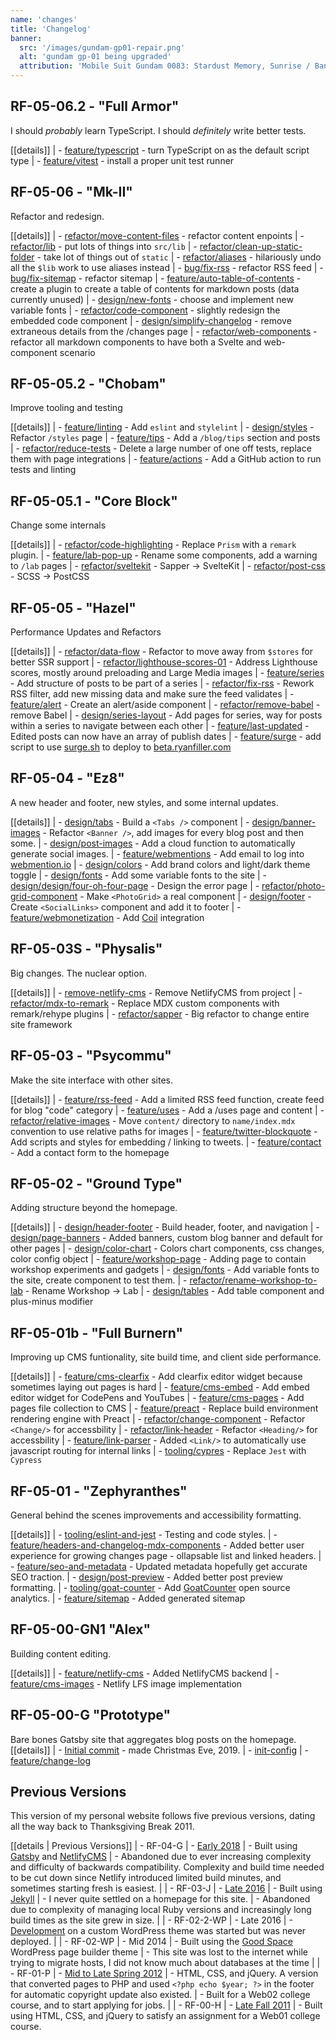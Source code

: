 ```yaml
---
name: 'changes'
title: 'Changelog'
banner:
  src: '/images/gundam-gp01-repair.png'
  alt: 'gundam gp-01 being upgraded'
  attribution: 'Mobile Suit Gundam 0083: Stardust Memory, Sunrise / Bandai'
---
```


## RF-05-06.2 - "Full Armor"

I should _probably_ learn TypeScript. I should _definitely_ write better tests.

[[details]]
| - [feature/typescript](https://github.com/ryanfiller/portfolio-svelte/pull/64) - turn TypeScript on as the default script type
| - [feature/vitest](https://github.com/ryanfiller/portfolio-svelte/pull/70) - install a proper unit test runner

## RF-05-06 - "Mk-II"

Refactor and redesign.

[[details]]
| - [refactor/move-content-files](https://github.com/ryanfiller/portfolio-svelte/pull/55) - refactor content enpoints
| - [refactor/lib](https://github.com/ryanfiller/portfolio-svelte/pull/57) - put lots of things into `src/lib`
| - [refactor/clean-up-static-folder](https://github.com/ryanfiller/portfolio-svelte/pull/58) - take lot of things out of `static`
| - [refactor/aliases](https://github.com/ryanfiller/portfolio-svelte/pull/59) - hilariously undo all the `$lib` work to use aliases instead
| - [bug/fix-rss](https://github.com/ryanfiller/portfolio-svelte/pull/60) - refactor RSS feed
| - [bug/fix-sitemap](https://github.com/ryanfiller/portfolio-svelte/pull/61) - refactor sitemap
| - [feature/auto-table-of-contents](https://github.com/ryanfiller/portfolio-svelte/pull/62) - create a plugin to create a table of contents for markdown posts (data currently unused)
| - [design/new-fonts](https://github.com/ryanfiller/portfolio-svelte/pull/66) - choose and implement new variable fonts
| - [refactor/code-component](https://github.com/ryanfiller/portfolio-svelte/pull/67) - slightly redesign the embedded code component
| - [design/simplify-changelog](https://github.com/ryanfiller/portfolio-svelte/pull/74) - remove extraneous details from the /changes page
| - [refactor/web-components](https://github.com/ryanfiller/portfolio-svelte/pull/77) - refactor all markdown components to have both a Svelte and web-component scenario

## RF-05-05.2 - "Chobam"

Improve tooling and testing

[[details]]
| - [feature/linting](https://github.com/ryanfiller/portfolio-svelte/pull/45) - Add `eslint` and `stylelint`
| - [design/styles](https://github.com/ryanfiller/portfolio-svelte/pull/46) - Refactor `/styles` page
| - [feature/tips](https://github.com/ryanfiller/portfolio-svelte/pull/49) - Add a `/blog/tips` section and posts
| - [refactor/reduce-tests](https://github.com/ryanfiller/portfolio-svelte/pull/50) - Delete a large number of one off tests, replace them with page integrations
| - [feature/actions](https://github.com/ryanfiller/portfolio-svelte/pull/53) - Add a GitHub action to run tests and linting

## RF-05-05.1 - "Core Block"

Change some internals

[[details]]
| - [refactor/code-highlighting](https://github.com/ryanfiller/portfolio-svelte/pull/36) - Replace `Prism` with a `remark` plugin.
| - [feature/lab-pop-up](https://github.com/ryanfiller/portfolio-svelte/pull/40) - Rename some components, add a warning to `/lab` pages
| - [refactor/sveltekit](https://github.com/ryanfiller/portfolio-svelte/pull/41) - Sapper -> SvelteKit
| - [refactor/post-css](https://github.com/ryanfiller/portfolio-svelte/pull/43) - SCSS -> PostCSS

## RF-05-05 - "Hazel"

Performance Updates and Refactors

[[details]]
| - [refactor/data-flow](https://github.com/ryanfiller/portfolio-svelte/pull/18) - Refactor to move away from `$stores` for better SSR support
| - [refactor/lighthouse-scores-01](https://github.com/ryanfiller/portfolio-svelte/pull/21) - Address Lighthouse scores, mostly around preloading and Large Media images
| - [feature/series](https://github.com/ryanfiller/portfolio-svelte/pull/22) - Add structure of posts to be part of a series
| - [refactor/fix-rss](https://github.com/ryanfiller/portfolio-svelte/pull/24) - Rework RSS filter, add new missing data and make sure the feed validates
| - [feature/alert](https://github.com/ryanfiller/portfolio-svelte/pull/25) - Create an alert/aside component
| - [refactor/remove-babel](https://github.com/ryanfiller/portfolio-svelte/pull/29) - remove Babel
| - [design/series-layout](https://github.com/ryanfiller/portfolio-svelte/pull/23) - Add pages for series, way for posts within a series to navigate between each other
| - [feature/last-updated](https://github.com/ryanfiller/portfolio-svelte/pull/32) - Edited posts can now have an array of publish dates
| - [feature/surge](https://github.com/ryanfiller/portfolio-svelte/pull/33) - add script to use [surge.sh](https://surge.sh/) to deploy to [beta.ryanfiller.com](http://beta.ryanfiller.com/)

## RF-05-04 - "Ez8"

A new header and footer, new styles, and some internal updates.

[[details]]
| - [design/tabs](https://github.com/ryanfiller/portfolio-svelte/pull/2) - Build a `<Tabs />` component
| - [design/banner-images](https://github.com/ryanfiller/portfolio-svelte/pull/6) - Refactor `<Banner />`, add images for every blog post and then some.
| - [design/post-images](https://github.com/ryanfiller/portfolio-svelte/pull/7) - Add a cloud function to automatically generate social images.
| - [feature/webmentions](https://github.com/ryanfiller/portfolio-svelte/pull/10) - Add email to log into [webmention.io](https://webmention.io/)
| - [design/colors](https://github.com/ryanfiller/portfolio-svelte/pull/11) - Add brand colors and light/dark theme toggle
| - [design/fonts](https://github.com/ryanfiller/portfolio-svelte/pull/12) - Add some variable fonts to the site
| - [design/design/four-oh-four-page](https://github.com/ryanfiller/portfolio-svelte/pull/13) - Design the error page
| - [refactor/photo-grid-component](https://github.com/ryanfiller/portfolio-svelte/pull/15) - Make `<PhotoGrid>` a real component
| - [design/footer](https://github.com/ryanfiller/portfolio-svelte/pull/16) - Create `<SocialLinks>` component and add it to footer
| - [feature/webmonetization](https://github.com/ryanfiller/portfolio-svelte/pull/17) - Add [Coil](https://coil.com/) integration

## RF-05-03S - "Physalis"

Big changes. The nuclear option.

[[details]]
| - [remove-netlify-cms](https://github.com/ryanfiller/portfolio-gatsby-v2/pull/96) - Remove NetlifyCMS from project
| - [refactor/mdx-to-remark](https://github.com/ryanfiller/portfolio-gatsby-v2/pull/97) - Replace MDX custom components with remark/rehype plugins
| - [refactor/sapper](https://github.com/ryanfiller/portfolio-svelte/pull/1) - Big refactor to change entire site framework

## RF-05-03 - "Psycommu"

Make the site interface with other sites.

[[details]]
| - [feature/rss-feed](https://github.com/ryanfiller/portfolio-gatsby-v2/pull/66) - Add a limited RSS feed function, create feed for blog "code" category
| - [feature/uses](https://github.com/ryanfiller/portfolio-gatsby-v2/pull/73) - Add a /uses page and content
| - [refactor/relative-images](https://github.com/ryanfiller/portfolio-gatsby-v2/pull/74) - Move `content/` directory to `name/index.mdx` convention to use relative paths for images
| - [feature/twitter-blockquote](https://github.com/ryanfiller/portfolio-gatsby-v2/pull/83) - Add scripts and styles for embedding / linking to tweets.
| - [feature/contact](https://github.com/ryanfiller/portfolio-gatsby-v2/pull/86) - Add a contact form to the homepage

## RF-05-02 - "Ground Type"

Adding structure beyond the homepage.

[[details]]
| - [design/header-footer](https://github.com/ryanfiller/portfolio-gatsby-v2/pull/53) - Build header, footer, and navigation
| - [design/page-banners](https://github.com/ryanfiller/portfolio-gatsby-v2/pull/54) - Added banners, custom blog banner and default for other pages
| - [design/color-chart](https://github.com/ryanfiller/portfolio-gatsby-v2/pull/58) - Colors chart components, css changes, color config object
| - [feature/workshop-page](https://github.com/ryanfiller/portfolio-gatsby-v2/pull/62) - Adding page to contain workshop experiments and gadgets
| - [design/fonts](https://github.com/ryanfiller/portfolio-gatsby-v2/pull/63) - Add variable fonts to the site, create component to test them.
| - [refactor/rename-workshop-to-lab](https://github.com/ryanfiller/portfolio-gatsby-v2/pull/64) - Rename Workshop -> Lab
| - [design/tables](https://github.com/ryanfiller/portfolio-gatsby-v2/pull/65) - Add table component and plus-minus modifier

## RF-05-01b - "Full Burnern"

Improving up CMS funtionality, site build time, and client side performance.

[[details]]
| - [feature/cms-clearfix](https://github.com/ryanfiller/portfolio-gatsby-v2/pull/40) - Add clearfix editor widget because sometimes laying out pages is hard
| - [feature/cms-embed](https://github.com/ryanfiller/portfolio-gatsby-v2/pull/47) - Add embed editor widget for CodePens and YouTubes
| - [feature/cms-pages](https://github.com/ryanfiller/portfolio-gatsby-v2/pull/42) - Add pages file collection to CMS
| - [feature/preact](https://github.com/ryanfiller/portfolio-gatsby-v2/pull/44) - Replace build environment rendering engine with Preact
| - [refactor/change-component](https://github.com/ryanfiller/portfolio-gatsby-v2/pull/46) - Refactor `<Change/>` for accessbility
| - [refactor/link-header](https://github.com/ryanfiller/portfolio-gatsby-v2/pull/48) - Refactor `<Heading/>` for accessbility
| - [feature/link-parser](https://github.com/ryanfiller/portfolio-gatsby-v2/pull/49) - Added `<Link/>` to automatically use javascript routing for internal links
| - [tooling/cypres](https://github.com/ryanfiller/portfolio-gatsby-v2/pull/50) - Replace `Jest` with `Cypress`
  

## RF-05-01 - "Zephyranthes"

General behind the scenes improvements and accessibility formatting.

[[details]]
| - [tooling/eslint-and-jest](https://github.com/ryanfiller/portfolio-gatsby-v2/pull/31) - Testing and code styles.
| - [feature/headers-and-changelog-mdx-components](https://github.com/ryanfiller/portfolio-gatsby-v2/pull/32) - Added better user experience for growing changes page - ollapsable list and linked headers.
| - [feature/seo-and-metadata](https://github.com/ryanfiller/portfolio-gatsby-v2/pull/34) - Updated metadata hopefully get accurate SEO traction.
| - [design/post-preview](https://github.com/ryanfiller/portfolio-gatsby-v2/pull/35) - Added better post preview formatting.
| - [tooling/goat-counter](https://github.com/ryanfiller/portfolio-gatsby-v2/pull/37) - Add [GoatCounter](https://www.goatcounter.com/) open source analytics.
| - [feature/sitemap](https://github.com/ryanfiller/portfolio-gatsby-v2/pull/39) - Added generated sitemap

## RF-05-00-GN1 "Alex"

Building content editing.

[[details]]
| - [feature/netlify-cms](https://github.com/ryanfiller/portfolio-gatsby-v2/pull/21) - Added NetlifyCMS backend
| - [feature/cms-images](https://github.com/ryanfiller/portfolio-gatsby-v2/pull/24) - Netlify LFS image implementation

## RF-05-00-G "Prototype"
  
Bare bones Gatsby site that aggregates blog posts on the homepage.
[[details]]
| - [Initial commit](https://github.com/ryanfiller/portfolio-gatsby-v2/commit/b56638550881dc0d4dd0e0856ec3ff362309ea78) - made Christmas Eve, 2019.
| - [init-config](https://github.com/ryanfiller/portfolio-gatsby-v2/pull/1)
| - [feature/change-log](https://github.com/ryanfiller/portfolio-gatsby-v2/pull/2)

## Previous Versions

This version of my personal website follows five previous versions, dating all the way back to Thanksgiving Break 2011.

[[details | Previous Versions]]
| - RF-04-G
|   - [Early 2018](http://2018.ryanfiller.com/)
|   - Built using [Gatsby](https://www.gatsbyjs.org/) and [NetlifyCMS](https://www.netlifycms.org/)
|   - Abandoned due to ever increasing complexity and difficulty of backwards compatibility. Complexity and build time needed to be cut down since Netlify introduced limited build minutes, and sometimes starting fresh is easiest.
|
| - RF-03-J
|   - [Late 2016](http://2016.ryanfiller.com/)
|   - Built using [Jekyll](https://jekyllrb.com/)
|   - I never quite settled on a homepage for this site.
|   - Abandoned due to complexity of managing local Ruby versions and increasingly long build times as the site grew in size.
|
| - RF-02-2-WP
|   - Late 2016
|   - [Development](https://github.com/ryanfiller/wordpress-portfolio) on a custom WordPress theme was started but was never deployed.
|
| - RF-02-WP
|   - Mid 2014
|   - Built using the [Good Space](https://themeforest.net/item/good-space-responsive-minimal-wp-theme/2278615) WordPress page builder theme
|   - This site was lost to the internet while trying to migrate hosts, I did not know much about databases at the time
|
| - RF-01-P
|   - [Mid to Late Spring 2012](http://2012.ryanfiller.com/)
|   - HTML, CSS, and jQuery. A version that converted pages to PHP and used `<?php echo $year; ?>` in the footer for automatic copyright update also existed.
|   - Built for a Web02 college course, and to start applying for jobs.
|
| - RF-00-H
|   - [Late Fall 2011](http://2011.ryanfiller.com/)
|   - Built using HTML, CSS, and jQuery to satisfy an assignment for a Web01 college course.
